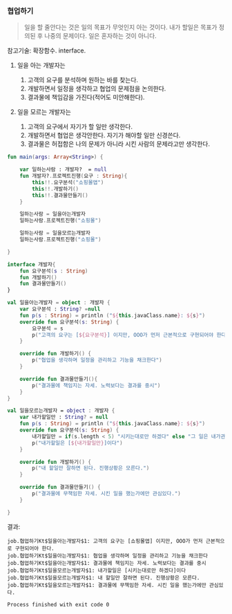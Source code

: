 ### 협업하기
> 일을 할 줄안다는 것은 일의 목표가 무엇인지 아는 것이다. 내가 할일은 목표가 정의된 후 나중의 문제이다. 일은 혼자하는 것이 아니다.

참고기술: 확장함수. interface.

1. 일을 아는 개발자는
   1. 고객의 요구를 분석하며 원하는 바를 찾는다.
   2. 개발하면서 일정을 생각하고 협업의 문제점을 논의한다.
   3. 결과물에 책임감을 가진다(적어도 미안해한다).

2. 일을 모르는 개발자는
   1. 고객의 요구에서 자기가 할 일만 생각한다.
   2. 개발하면서 협업은 생각안한다. 자기가 해야할 일만 신경쓴다.
   3. 결과물은 허접함은 나의 문제가 아니라 시킨 사람의 문제라고만 생각한다.


~~~kotlin
fun main(args: Array<String>) {

    var 일하는사람 : 개발자?  = null
    fun 개발자?.프로젝트진행(요구 : String){
        this!!.요구분석("쇼핑몰앱")
        this!!.개발하기()
        this!!.결과물만들기()
    }

    일하는사람 = 일을아는개발자
    일하는사람.프로젝트진행("쇼핑몰")

    일하는사람 = 일을모르는개발자
    일하는사람.프로젝트진행("쇼핑몰")

}

interface 개발자{
    fun 요구분석(s : String)
    fun 개발하기()
    fun 결과물만들기()
}

val 일을아는개발자 = object : 개발자 {
    var 요구분석 : String? =null
    fun p(s : String) = println ("${this.javaClass.name}: ${s}")
    override fun 요구분석(s: String) {
        요구분석 = s
        p("고객의 요구는 [${요구분석}] 이지만, OOO가 먼저 근본적으로 구현되어야 한다.")
    }

    override fun 개발하기() {
        p("협업을 생각하며 일정을 관리하고 기능을 채크한다")
    }

    override fun 결과물만들기(){
        p("결과물에 책임지는 자세. 노력보다는 결과를 중시")
    }
}

val 일을모르는개발자 = object : 개발자 {
    var 내가할일만 : String? = null
    fun p(s : String) = println ("${this.javaClass.name}: ${s}")
    override fun 요구분석(s: String) {
        내가할일만 = if(s.length < 5) "시키는대로만 하겠다" else "그 일은 내가관여할 바가 아니다"
        p("내가할일은 [${내가할일만}]이다")
    }

    override fun 개발하기() {
        p("내 할일만 잘하면 된다. 진행상황은 모른다.")
    }

    override fun 결과물만들기() {
        p("결과물에 무책임한 자세. 시킨 일을 했는가에만 관심있다.")
    }

}
~~~


결과:

~~~
job.협업하기Kt$일을아는개발자$1: 고객의 요구는 [쇼핑몰앱] 이지만, OOO가 먼저 근본적으로 구현되어야 한다.
job.협업하기Kt$일을아는개발자$1: 협업을 생각하며 일정을 관리하고 기능을 채크한다
job.협업하기Kt$일을아는개발자$1: 결과물에 책임지는 자세. 노력보다는 결과를 중시
job.협업하기Kt$일을모르는개발자$1: 내가할일은 [시키는대로만 하겠다]이다
job.협업하기Kt$일을모르는개발자$1: 내 할일만 잘하면 된다. 진행상황은 모른다.
job.협업하기Kt$일을모르는개발자$1: 결과물에 무책임한 자세. 시킨 일을 했는가에만 관심있다.

Process finished with exit code 0
~~~
